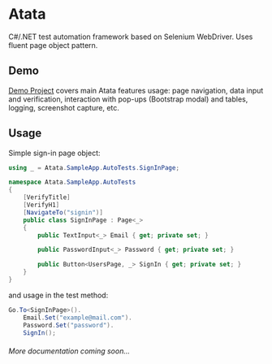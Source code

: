 # Atata
C#/.NET test automation framework based on Selenium WebDriver. Uses fluent page object pattern.

## Demo
[Demo Project](https://github.com/atata-framework/atata-sample-app-tests) covers main Atata features usage: page navigation, data input and verification, interaction with pop-ups (Bootstrap modal) and tables, logging, screenshot capture, etc.

## Usage
Simple sign-in page object:
```C#
using _ = Atata.SampleApp.AutoTests.SignInPage;

namespace Atata.SampleApp.AutoTests
{
    [VerifyTitle]
    [VerifyH1]
    [NavigateTo("signin")]
    public class SignInPage : Page<_>
    {
        public TextInput<_> Email { get; private set; }

        public PasswordInput<_> Password { get; private set; }

        public Button<UsersPage, _> SignIn { get; private set; }
    }
}

```
and usage in the test method:
```C#
Go.To<SignInPage>().
    Email.Set("example@mail.com").
    Password.Set("password").
    SignIn();
```

###### More documentation coming soon...